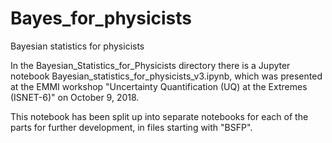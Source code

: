# Bayes_for_physicists
Bayesian statistics for physicists

In the Bayesian_Statistics_for_Physicists directory there is a Jupyter notebook Bayesian_statistics_for_physicists_v3.ipynb, which was presented at the EMMI workshop "Uncertainty Quantification (UQ) at the Extremes (ISNET-6)" on October 9, 2018.

This notebook has been split up into separate notebooks for each of the parts for further development, in files starting with "BSFP".

